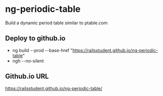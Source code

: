 # ng-periodic-table
Build a dynamic period table similar to ptable.com

## Deploy to github.io
* ng build --prod --base-href "https://railsstudent.github.io/ng-periodic-table"
* ngh --no-silent

## Github.io URL
https://railsstudent.github.io/ng-periodic-table/
